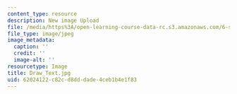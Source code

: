 ```yaml
---
content_type: resource
description: New image Upload
file: /media/https%3A/open-learning-course-data-rc.s3.amazonaws.com/6-s096-introduction-to-c-and-c-january-iap-2013/62024122c82cd8dddade4ceb1b4e1f83_Draw_Text.jpg
file_type: image/jpeg
image_metadata:
  caption: ''
  credit: ''
  image-alt: ''
resourcetype: Image
title: Draw_Text.jpg
uid: 62024122-c82c-d8dd-dade-4ceb1b4e1f83
---
```

